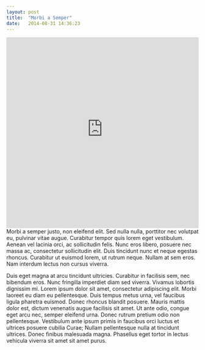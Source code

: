 ```yaml
---
layout: post
title:  "Morbi a Semper"
date:   2014-08-31 14:36:23
---
```

<span class="image featured"></span>
<!--<object style="width:100%; height: 500px; float: none; clear: both; margin: 2px auto;" data="https://www.youtube-nocookie.com/embed/ShDjCc1N1fA">
<param name="allowFullScreen" value="true"></param>
</object>-->
<iframe width="100%" height="500px" src="https://www.youtube-nocookie.com/embed/ShDjCc1N1fA" frameborder="0" allow="autoplay; encrypted-media" allowfullscreen></iframe>
Morbi a semper justo, non eleifend elit. Sed nulla nulla, porttitor nec volutpat eu, pulvinar vitae augue. Curabitur tempor quis lorem eget vestibulum. Aenean vel lacinia orci, ac sollicitudin felis. Nunc eros libero, posuere nec massa ac, consectetur sollicitudin elit. Duis tincidunt nunc et neque egestas rhoncus. Curabitur ut euismod lorem, ut rutrum neque. Nullam at sem eros. Nam interdum lectus non cursus viverra.

Duis eget magna at arcu tincidunt ultricies. Curabitur in facilisis sem, nec bibendum eros. Nunc fringilla imperdiet diam sed viverra. Vivamus lobortis dignissim mi. Lorem ipsum dolor sit amet, consectetur adipiscing elit. Morbi laoreet eu diam eu pellentesque. Duis tempus metus urna, vel faucibus ligula pharetra euismod. Donec rhoncus blandit posuere. Mauris mattis dolor est, dictum venenatis augue facilisis sit amet. Ut ante odio, congue eget arcu nec, semper eleifend urna. Donec rutrum pretium odio non pellentesque. Vestibulum ante ipsum primis in faucibus orci luctus et ultrices posuere cubilia Curae; Nullam pellentesque nulla at tincidunt ultrices. Donec finibus malesuada magna. Phasellus eget tortor in lectus vehicula viverra sit amet sit amet purus.
